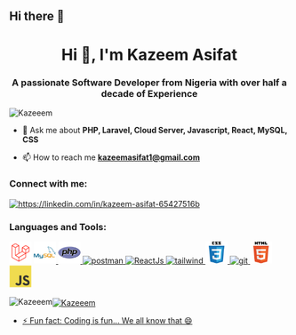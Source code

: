 ## Hi there 👋

<!--
**Kazeeem/Kazeeem** is a ✨ _special_ ✨ repository because its `README.md` (this file) appears on your GitHub profile.

Here are some ideas to get you started:

- 🔭 I’m currently working on ...
- 🌱 I’m currently learning ...
- 👯 I’m looking to collaborate on ...
- 🤔 I’m looking for help with ...
- 💬 Ask me about ...
- 📫 How to reach me: ...
- 😄 Pronouns: ...
- ⚡ Fun fact: ...
-->

<h1 align="center">Hi 👋, I'm Kazeem Asifat</h1>
<h3 align="center">A passionate Software Developer from Nigeria with over half a decade of Experience</h3>

<p align="left"> <img src="https://komarev.com/ghpvc/?username=Kazeeem&label=Profile%20views&color=0e75b6&style=flat" alt="Kazeeem" /> </p>

- 💬 Ask me about **PHP, Laravel, Cloud Server, Javascript, React, MySQL, CSS**

- 📫 How to reach me **kazeemasifat1@gmail.com**

<h3 align="left">Connect with me:</h3>
<p align="left">
<a href="[[https://www.linkedin.com/in/chrisdavid32](https://www.linkedin.com/in/kazeem-asifat-65427516b/)](https://www.linkedin.com/in/kazeem-asifat-65427516b/)" target="blank"><img align="center" src="https://raw.githubusercontent.com/rahuldkjain/github-profile-readme-generator/master/src/images/icons/Social/linked-in-alt.svg" alt="https://linkedin.com/in/kazeem-asifat-65427516b" height="30" width="40" /></a>
</p>

<h3 align="left">Languages and Tools:</h3>
<p align="left"> <img src="https://github.com/laravel/art/blob/master/laravel-logo.svg" alt="laravel" width="40" height="40"/> </a>  <a href="https://www.mysql.com/" target="_blank" rel="noreferrer"> <img src="https://raw.githubusercontent.com/devicons/devicon/master/icons/mysql/mysql-original-wordmark.svg" alt="mysql" width="40" height="40"/> </a> <a href="https://www.php.net" target="_blank" rel="noreferrer"> <img src="https://raw.githubusercontent.com/devicons/devicon/master/icons/php/php-original.svg" alt="php" width="40" height="40"/> </a> <a href="https://postman.com" target="_blank" rel="noreferrer"> <img src="https://www.vectorlogo.zone/logos/getpostman/getpostman-icon.svg" alt="postman" width="40" height="40"/> </a> <a href="https://upload.wikimedia.org/wikipedia/commons/a/a7/React-icon.svg"><img src="https://upload.wikimedia.org/wikipedia/commons/a/a7/React-icon.svg" alt="ReactJs" width="40" height="40" /> <a href="https://tailwindcss.com/" target="_blank" rel="noreferrer"> <img src="https://www.vectorlogo.zone/logos/tailwindcss/tailwindcss-icon.svg" alt="tailwind" width="40" height="40"/> </a><a href="https://www.w3schools.com/css/" target="_blank" rel="noreferrer"> <img src="https://raw.githubusercontent.com/devicons/devicon/master/icons/css3/css3-original-wordmark.svg" alt="css3" width="40" height="40"/> </a> <a href="https://git-scm.com/" target="_blank" rel="noreferrer"> <img src="https://www.vectorlogo.zone/logos/git-scm/git-scm-icon.svg" alt="git" width="40" height="40"/> </a> <a href="https://www.w3.org/html/" target="_blank" rel="noreferrer"> <img src="https://raw.githubusercontent.com/devicons/devicon/master/icons/html5/html5-original-wordmark.svg" alt="html5" width="40" height="40"/> </a> <a href="https://developer.mozilla.org/en-US/docs/Web/JavaScript" target="_blank" rel="noreferrer"> <img src="https://raw.githubusercontent.com/devicons/devicon/master/icons/javascript/javascript-original.svg" alt="javascript" width="40" height="40"/> </a> <a href="https://laravel.com/" target="_blank" rel="noreferrer"></p>

<p><img align="left" src="https://github-readme-stats.vercel.app/api/top-langs?username=Kazeeem&show_icons=true&locale=en&layout=compact" alt="Kazeeem" /></p>


<p><img align="center" src="https://github-readme-streak-stats.herokuapp.com/?user=Kazeeem&" alt="Kazeeem" /></p>

- ⚡ Fun fact: Coding is fun... We all know that 😄
